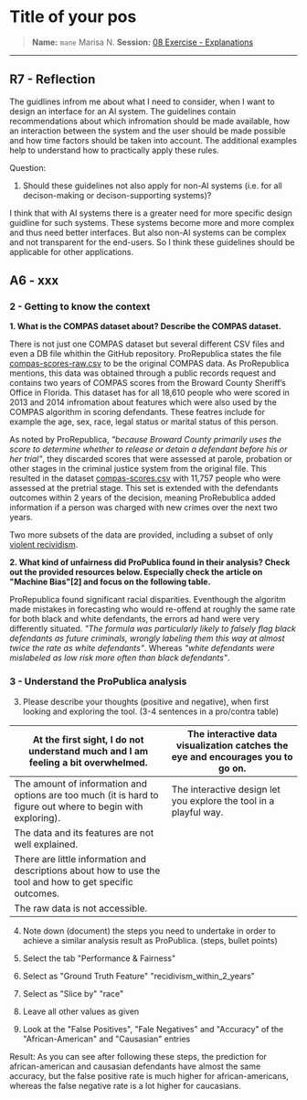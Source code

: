 # Title of your pos
> **Name:** `mane` Marisa N.
> **Session:** [08 Exercise - Explanations](https://github.com/FUB-HCC/hcds-winter-2020/wiki/08_exercise)   
----

## R7 - Reflection

The guidlines infrom me about what I need to consider, when I want to design an interface for an AI system. The guidelines contain recommendations about which infromation should be made available, how an interaction between the system and the user should be made possible and how time factors should be taken into account. The additional examples help to understand how to practically apply these rules.


Question:

1. Should these guidelines not also apply for non-AI systems (i.e. for all decison-making or decison-supporting systems)?

I think that with AI systems there is a greater need for more specific design guidline for such systems. These systems become more and more complex and thus need better interfaces. But also non-AI systems can be complex and not transparent for the end-users. So I think these guidelines should be applicable for other applications. 


## A6 - xxx


### 2 - Getting to know the context


**1. What is the COMPAS dataset about? Describe the COMPAS dataset.**

There is not just one COMPAS dataset but several different CSV files and even a DB file whithin the GitHub repository. ProRepublica states the file [compas-scores-raw.csv](https://github.com/propublica/compas-analysis/blob/master/compas-scores-raw.csv) to be the original COMPAS data. As ProRepublica mentions, this data was obtained through a public records request and contains two years of COMPAS scores from the Broward County Sheriff’s Office in Florida. This dataset has for all 18,610 people who were scored in 2013 and 2014 infromation about features which were also used by the COMPAS algorithm in scoring defendants. These featres include for example the age, sex, race, legal status or marital status of this person.

As noted by ProRepublica, *"because Broward County primarily uses the score to determine whether to release or detain a defendant before his or her trial"*, they discarded scores that were assessed at parole, probation or other stages in the criminal justice system from the original file. This resulted in the dataset [compas-scores.csv](https://github.com/propublica/compas-analysis/blob/master/compas-scores.csv) with 11,757 people who were assessed at the pretrial stage. This set is extended with the defendants outcomes within 2 years of the decision, meaning ProRebublica added information if a person was charged with new crimes over the next two years. 

Two more subsets of the data are provided, including a subset of only [violent recividism](https://github.com/propublica/compas-analysis/blob/master/compas-scores-two-years-violent.csv).

**2. What kind of unfairness did ProPublica found in their analysis? Check out the provided resources below. Especially check the article on "Machine Bias"[2] and focus on the following table.**

ProRepublica found significant racial disparities. Eventhough the algoritm made mistakes in forecasting who would re-offend at roughly the same rate for both black and white defendants, the errors ad hand were very differently situated. *"The formula was particularly likely to falsely flag black defendants as future criminals, wrongly labeling them this way at almost twice the rate as white defendants"*. Whereas *"white defendants were mislabeled as low risk more often than black defendants"*.
    

### 3 - Understand the ProPublica analysis

3. Please describe your thoughts (positive and negative), when first looking and exploring the tool. (3-4 sentences in a pro/contra table)

| At the first sight, I do not understand much and I am feeling a bit overwhelmed.                              | The interactive data visualization catches the eye and encourages you to go on. |
|---------------------------------------------------------------------------------------------------------------|---------------------------------------------------------------------------------|
| The amount of information and options are too much (it is hard to figure out where to begin with exploring).  | The interactive design let you explore the tool in a playful way.               |
| The data and its features are not well explained.                                                             |                                                                                 |
| There are little information and descriptions about how to use the tool and how to get specific outcomes.     |                                                                                 |
| The raw data is not accessible.                                                                               |                                                                                 |

4. Note down (document) the steps you need to undertake in order to achieve a similar analysis result as ProPublica. (steps, bullet points)


1. Select the tab "Performance & Fairness"
2. Select as "Ground Truth Feature" "recidivism_within_2_years"
3. Select as "Slice by" "race"
4. Leave all other values as given
5. Look at the "False Positives", "Fale Negatives" and "Accuracy" of the "African-American" and "Causasian" entries


Result: As you can see after following these steps, the prediction for african-american and causasian defendants have almost the same accuracy, but the false positive rate is much higher for african-americans, whereas the false negative rate is a lot higher for caucasians.